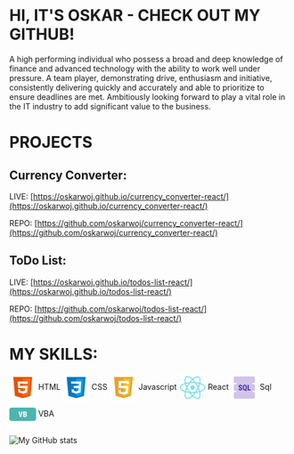 # HI, IT'S OSKAR - CHECK OUT MY GITHUB!

A high performing individual who possess a broad and deep knowledge of finance and advanced technology with the ability to work well under pressure. A team player, demonstrating drive, enthusiasm and initiative, consistently delivering quickly and accurately and able to prioritize to ensure deadlines are met. Ambitiously looking forward to play a vital role in the IT industry to add significant value to the business.

# PROJECTS

## Currency Converter:

LIVE: [https://oskarwoj.github.io/currency_converter-react/](https://oskarwoj.github.io/currency_converter-react/)

REPO: [https://github.com/oskarwoj/currency_converter-react/](https://github.com/oskarwoj/currency_converter-react/)

## ToDo List:

LIVE: [https://oskarwoj.github.io/todos-list-react/](https://oskarwoj.github.io/todos-list-react/)

REPO: [https://github.com/oskarwoj/todos-list-react/](https://github.com/oskarwoj/todos-list-react/)

# MY SKILLS:

<img align="center" alt="HTML" src="https://raw.githubusercontent.com/oskarwoj/oskarwoj/master/images/html.png" /> HTML <img align="center" alt="CSS" src="https://raw.githubusercontent.com/oskarwoj/oskarwoj/master/images/css.png" /> CSS <img align="center" alt="Javascript" src="https://raw.githubusercontent.com/oskarwoj/oskarwoj/master/images/js.png" /> Javascript <img align="center" alt="React" src="https://raw.githubusercontent.com/oskarwoj/oskarwoj/master/images/react.png" /> React <img align="center" alt="sql" src="https://raw.githubusercontent.com/oskarwoj/oskarwoj/master/images/sql.png" /> Sql <img align="center" alt="vba" src="https://raw.githubusercontent.com/oskarwoj/oskarwoj/master/images/vba.png" /> VBA

<img alt="My GitHub stats" src="https://github-readme-stats.vercel.app/api?username=oskarwoj&count_private=true" />
